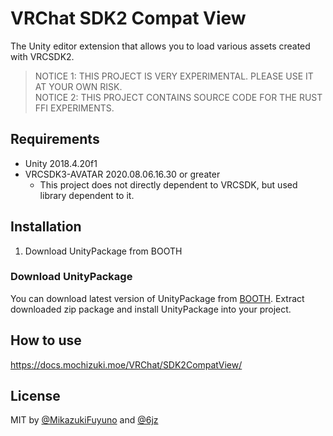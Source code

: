 # VRChat SDK2 Compat View

The Unity editor extension that allows you to load various assets created with VRCSDK2.

> NOTICE 1: THIS PROJECT IS VERY EXPERIMENTAL. PLEASE USE IT AT YOUR OWN RISK.  
> NOTICE 2: THIS PROJECT CONTAINS SOURCE CODE FOR THE RUST FFI EXPERIMENTS.

## Requirements

- Unity 2018.4.20f1
- VRCSDK3-AVATAR 2020.08.06.16.30 or greater
  - This project does not directly dependent to VRCSDK, but used library dependent to it.

## Installation

1. Download UnityPackage from BOOTH

### Download UnityPackage

You can download latest version of UnityPackage from [BOOTH](https://natsuneko.booth.pm/items/2315841).
Extract downloaded zip package and install UnityPackage into your project.

## How to use

https://docs.mochizuki.moe/VRChat/SDK2CompatView/

## License

MIT by [@MikazukiFuyuno](https://twitter.com/MikazukiFuyuno) and [@6jz](https://twitter.com/6jz)
